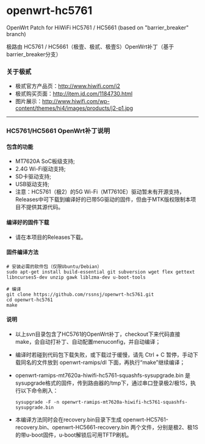 openwrt-hc5761
==============

OpenWrt Patch for HiWiFi HC5761 / HC5661 (based on "barrier_breaker" branch)

极路由 HC5761 / HC5661（极壹、极贰、极壹S）OpenWrt补丁（基于barrier_breaker分支）

### 关于极贰
* 极贰官方产品页：http://www.hiwifi.com/j2
* 极贰购买页面：http://item.jd.com/1184730.html
* 图片展示：http://www.hiwifi.com/wp-content/themes/hi4/images/products/j2-p1.jpg

-------

### HC5761/HC5661 OpenWrt补丁说明

#### 包含的功能
* MT7620A SoC板级支持;
* 2.4G Wi-Fi驱动支持;
* SD卡驱动支持;
* USB驱动支持;
* 注意：HC5761（极2）的5G Wi-Fi（MT7610E）驱动暂未有开源支持，Releases中可下载到编译好的已带5G驱动的固件，但由于MTK版权限制本项目不提供其源代码。

#### 编译好的固件下载
 * 请在本项目的Releases下载。

#### 固件编译方法

    # 安装必需的软件包（仅限Ubuntu/Debian）
    sudo apt-get install build-essential git subversion wget flex gettext libncurses5-dev unzip gawk liblzma-dev u-boot-tools
      
    # 编译
    git clone https://github.com/rssnsj/openwrt-hc5761.git
    cd openwrt-hc5761
    make

#### 说明
* 以上svn目录包含了HC5761的OpenWrt补丁，checkout下来代码直接make，会自动打补丁、自动配置menuconfig，并自动编译；
* 编译时若碰到代码包下载失败，或下载过于缓慢，请先 Ctrl + C 暂停，手动下载同名的文件放到 openwrt-ramips/dl 下面，再执行“make”继续编译；
* openwrt-ramips-mt7620a-hiwifi-hc5761-squashfs-sysupgrade.bin 是sysupgrade格式的固件，传到路由器的/tmp下，通过串口登录极2/极1S，执行以下命令刷入：

    `sysupgrade -F -n openwrt-ramips-mt7620a-hiwifi-hc5761-squashfs-sysupgrade.bin`

* 本编译方法同时会在recovery.bin目录下生成 openwrt-HC5761-recovery.bin、openwrt-HC5661-recovery.bin 两个文件，分别是极2、极1S的带u-boot固件，u-boot解锁后可用TFTP刷机。

